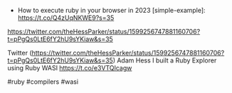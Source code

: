 
* How to execute ruby in your browser in 2023 [simple-example]: https://t.co/Q4zUqNKWE9?s=35

https://twitter.com/theHessParker/status/1599256747881160706?t=pPgQs0LtE6fY2hU9sYKiaw&s=35

Twitter (https://twitter.com/theHessParker/status/1599256747881160706?t=pPgQs0LtE6fY2hU9sYKiaw&s=35)
Adam Hess
I built a Ruby Explorer using Ruby WASI https://t.co/e3VTQIcagw

#ruby #compilers #wasi

